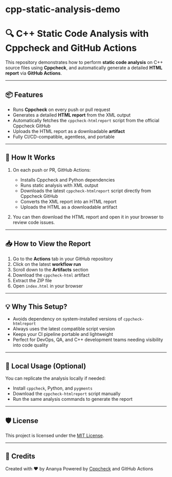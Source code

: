 # cpp-static-analysis-demo

# 🔍 C++ Static Code Analysis with Cppcheck and GitHub Actions

This repository demonstrates how to perform **static code analysis** on C++ source files using **Cppcheck**, and automatically generate a detailed **HTML report** via **GitHub Actions**.

---

## 📦 Features

- Runs **Cppcheck** on every push or pull request
- Generates a detailed **HTML report** from the XML output
- Automatically fetches the `cppcheck-htmlreport` script from the official Cppcheck GitHub
- Uploads the HTML report as a downloadable **artifact**
- Fully CI/CD-compatible, agentless, and portable

---

## 🚀 How It Works

1. On each push or PR, GitHub Actions:
   - Installs Cppcheck and Python dependencies
   - Runs static analysis with XML output
   - Downloads the latest `cppcheck-htmlreport` script directly from Cppcheck GitHub
   - Converts the XML report into an HTML report
   - Uploads the HTML as a downloadable artifact

2. You can then download the HTML report and open it in your browser to review code issues.

---

## 📥 How to View the Report

1. Go to the **Actions** tab in your GitHub repository
2. Click on the latest **workflow run**
3. Scroll down to the **Artifacts** section
4. Download the `cppcheck-html` artifact
5. Extract the ZIP file
6. Open `index.html` in your browser

---

## 💡 Why This Setup?

- Avoids dependency on system-installed versions of `cppcheck-htmlreport`
- Always uses the latest compatible script version
- Keeps your CI pipeline portable and lightweight
- Perfect for DevOps, QA, and C++ development teams needing visibility into code quality

---

## 🧪 Local Usage (Optional)

You can replicate the analysis locally if needed:
- Install `cppcheck`, Python, and `pygments`
- Download the `cppcheck-htmlreport` script manually
- Run the same analysis commands to generate the report

---

## 🛡 License

This project is licensed under the [MIT License](LICENSE).

---

## 🙌 Credits

Created with ❤️ by Ananya 
Powered by [Cppcheck](https://github.com/danmar/cppcheck) and GitHub Actions
